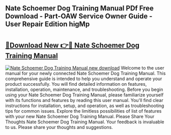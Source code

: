 ## Nate Schoemer Dog Training Manual PDf Free Download - Part-OAW Service Owner Guide - User Repair Edition higMp

# <h2><a href="http://cf27665.oget.top/?id=Nate+Schoemer+Dog+Training+Manual">🔗Download New 👉🔴 Nate Schoemer Dog Training Manual</a></h2>

[![Nate Schoemer Dog Training Manual new download](https://i.imgur.com/5g1atiW.png)](http://cf27665.oget.top/?id=Nate+Schoemer+Dog+Training+Manual)
Welcome to the user manual for your newly connected Nate Schoemer Dog Training Manual. This comprehensive guide is intended to help you understand and operate your product successfully. You will find detailed information on features, installation, operation, maintenance, and troubleshooting. Before you begin using your Nate Schoemer Dog Training Manual, please familiarize yourself with its functions and features by reading this user manual. You'll find clear instructions for installation, setup, and operation, as well as troubleshooting tips for common issues. Explore the limitless possibilities of list of features with your new Nate Schoemer Dog Training Manual. Please Share Your Thoughts Nate Schoemer Dog Training Manual. Your feedback is invaluable to us. Please share your thoughts and suggestions.
